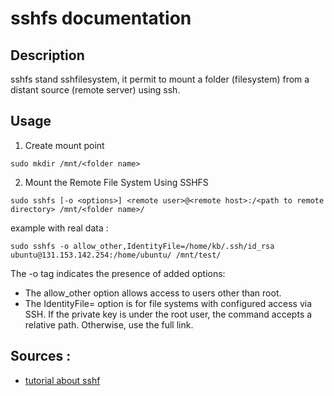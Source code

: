 # sshfs documentation

## Description

sshfs stand sshfilesystem, it permit to mount a folder (filesystem) from a distant source (remote server) using ssh.

## Usage

1. Create mount point

```shell
sudo mkdir /mnt/<folder name>
```

2. Mount the Remote File System Using SSHFS

```shell
sudo sshfs [-o <options>] <remote user>@<remote host>:/<path to remote directory> /mnt/<folder name>/
```

example with real data :
```shell
sudo sshfs -o allow_other,IdentityFile=/home/kb/.ssh/id_rsa ubuntu@131.153.142.254:/home/ubuntu/ /mnt/test/
```

The -o tag indicates the presence of added options:
- The allow_other option allows access to users other than root.
- The IdentityFile=<path to private key> option is for file systems with configured access via SSH. If the private key is under the root user, the command accepts a relative path. Otherwise, use the full link.



## Sources :

- [tutorial about sshf](https://phoenixnap.com/kb/sshfs)